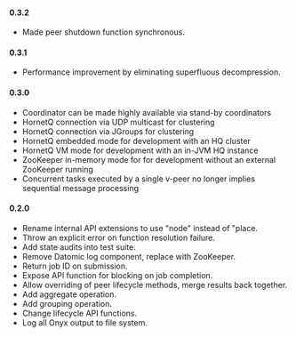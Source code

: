 #### 0.3.2

- Made peer shutdown function synchronous.

#### 0.3.1

- Performance improvement by eliminating superfluous decompression.

#### 0.3.0
- Coordinator can be made highly available via stand-by coordinators
- HornetQ connection via UDP multicast for clustering
- HornetQ connection via JGroups for clustering
- HornetQ embedded mode for development with an HQ cluster
- HornetQ VM mode for development with an in-JVM HQ instance
- ZooKeeper in-memory mode for for development without an external ZooKeeper running
- Concurrent tasks executed by a single v-peer no longer implies sequential message processing

#### 0.2.0

- Rename internal API extensions to use "node" instead of "place.
- Throw an explicit error on function resolution failure.
- Add state audits into test suite.
- Remove Datomic log component, replace with ZooKeeper.
- Return job ID on submission.
- Expose API function for blocking on job completion.
- Allow overriding of peer lifecycle methods, merge results back together.
- Add aggregate operation.
- Add grouping operation.
- Change lifecycle API functions.
- Log all Onyx output to file system.
